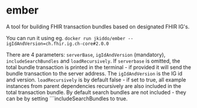 # ember
A tool for building FHIR transaction bundles based on designated FHIR IG's.

You can run it using eg. ```docker run jkiddo/ember --igIdAndVersion=ch.fhir.ig.ch-core#2.0.0 ```

There are 4 parameters: ```serverBase```, ```igIdAndVersion``` (mandatory), ```includeSearchBundles``` and ```loadRecursively```. If ```serverbase``` is omitted, the total bundle transaction is printed in the terminal - if provided it will send the bundle transaction to the server address. The ```igIdAndVersion``` is the IG id and version. ```loadRecursively``` is by default false - if set to true, all example instances from parent dependencies recursively are also included in the total transaction bundle. By default search bundles are not included - they can be by setting ```includeSearchBundles to true.
